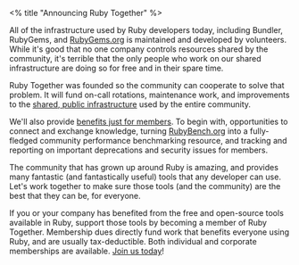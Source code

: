 <% title "Announcing Ruby Together" %>

All of the infrastructure used by Ruby developers today, including Bundler, RubyGems, and [RubyGems.org](https://rubygems.org/) is maintained and developed by volunteers.  While it's good that no one company controls resources shared by the community, it's terrible that the only people who work on our shared infrastructure are doing so for free and in their spare time.

Ruby Together was founded so the community can cooperate to solve that problem. It will fund on-call rotations, maintenance work, and improvements to the [shared, public infrastructure][projects] used by the entire community.

We'll also provide [benefits just for members][benefits]. To begin with, opportunities to connect and exchange knowledge, turning [RubyBench.org](https://rubybench.org) into a fully-fledged community performance benchmarking resource, and tracking and reporting on important deprecations and security issues for members.

The community that has grown up around Ruby is amazing, and provides many fantastic (and fantastically useful) tools that any developer can use. Let's work together to make sure those tools (and the community) are the best that they can be, for everyone.

If you or your company has benefited from the free and open-source tools available in Ruby, support those tools by becoming a member of Ruby Together. Membership dues directly fund work that benefits everyone using Ruby, and are usually tax-deductible. Both individual and corporate memberships are available. [Join us today][join]!

[projects]: <%= roadmap_path %>
[benefits]: <%= companies_path %>
[join]: <%= root_path %>
